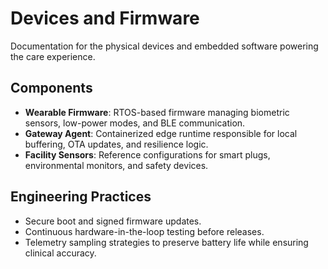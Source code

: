 # Devices and Firmware

Documentation for the physical devices and embedded software powering the care experience.

## Components
- **Wearable Firmware**: RTOS-based firmware managing biometric sensors, low-power modes, and BLE communication.
- **Gateway Agent**: Containerized edge runtime responsible for local buffering, OTA updates, and resilience logic.
- **Facility Sensors**: Reference configurations for smart plugs, environmental monitors, and safety devices.

## Engineering Practices
- Secure boot and signed firmware updates.
- Continuous hardware-in-the-loop testing before releases.
- Telemetry sampling strategies to preserve battery life while ensuring clinical accuracy.
